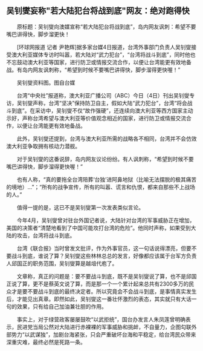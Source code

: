 ## 吴钊燮妄称"若大陆犯台将战到底"网友：绝对跑得快
　　原标题：吴钊燮向澳媒宣称“若大陆犯台将战到底”，岛内网友讽刺：希望不要嘴巴讲得快，脚步溜更快！

　　[环球网报道 记者 尹艳辉]据多家台媒4日报道，台湾外事部门负责人吴钊燮接受澳大利亚媒体专访时叫嚣，若大陆对“武力犯台”，“台湾将战斗到底”，同时他也不忘鼓动澳大利亚等国家，进行防卫或情报交流合作，以便让台湾能更有效地备战。有岛内网友讽刺称，“希望到时候不要嘴巴讲得快，脚步溜得更快喔！”

　　吴钊燮资料图。图自台媒

　　台湾“中央社”报道称，澳大利亚广播公司（ABC）今日（4日）刊出吴钊燮专访，吴钊燮声称，台湾“坚决”保持防卫自主，假如大陆“武力犯台”，台湾“将会战斗到底”。在采访中，吴钊燮不仅“故作强硬”，还连续向澳大利亚等西方国家主动示好，声称台湾希望与澳大利亚等价值观念相近的国家，进行防卫或情报交流合作，以便让台湾能更有效地备战。

　　此外，吴钊燮还提到，台湾与澳大利亚所需的战略各不相同，台湾并不会仿效澳大利亚争取拥有核动力潜舰。

　　对于吴钊燮的这番说辞，岛内网友议论纷纷。有人讽刺称，“希望到时候不要嘴巴讲得快，脚步溜得更快喔！”

　　也有人称，“真的要拖全台湾陪葬‘台独’进阿鼻地狱（比喻无法摆脱的极其痛苦的境地）…”；“所有的战争宣传，所有的叫嚣、谎言和仇恨，都来自那些不上战场的人。”

　　值得一提的是，这已不是吴钊燮第一次发表类似言论。

　　今年4月，吴钊燮曾对驻台外国记者说，大陆针对台湾的军事威胁正在增加，美国的决策者“清楚地看到了中国可能攻打台湾的危险”。他同时声称，如果受到大陆的攻击，台湾将战斗到底。

　　台湾《联合报》当时曾发文批评，作为外事官员，这一句话说得漂亮，但要不要战斗到底，谁说了算？吴钊燮这些林林总总的发言，好像都应该属于台军方负责人邱国正的职务范围，吴钊燮算是越俎代庖了。

　　文章称，真正的问题是：要不要战斗到底，既不是吴钊燮说了算，也不是邱国正说了算，更不是蔡英文说了算，而是那一个一个累计起来总共有2300多万的民众才是要不要战斗到底的最终决定者。所以究竟会不会战斗到底，是事情真实发生后，才能见出真章。即然如此，吴钊燮这一番壮怀激烈的表态，其实就只有大话一句的效果，只有给自己加油兼壮胆的作用。

　　事实上，对于绿营政客屡屡鼓吹“以武拒统”，国台办发言人朱凤莲曾明确表示，民进党当局公然对大陆进行赤裸裸的军事威胁和挑衅，不自量力，企图勾联外部势力“以武谋独”，加剧台海紧张，只会严重破坏台海和平稳定，给台湾民众带来深重灾难，最终必然是死路一条。

